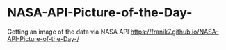 # NASA-API-Picture-of-the-Day-
Getting an image of the data via NASA API
https://franik7.github.io/NASA-API-Picture-of-the-Day-/
